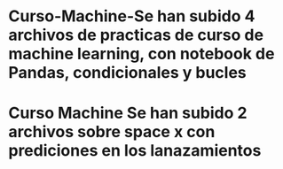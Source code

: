 # Curso-Machine-Se han subido 4 archivos de practicas de curso de machine learning, con notebook de Pandas, condicionales y bucles
# Curso Machine Se han subido 2 archivos sobre space x con prediciones en los lanazamientos
